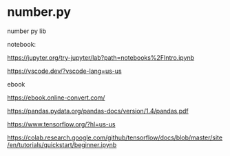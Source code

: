 # number.py
number py lib

notebook:


https://jupyter.org/try-jupyter/lab?path=notebooks%2FIntro.ipynb

https://vscode.dev/?vscode-lang=us-us

ebook


https://ebook.online-convert.com/


https://pandas.pydata.org/pandas-docs/version/1.4/pandas.pdf

https://www.tensorflow.org/?hl=us-us

https://colab.research.google.com/github/tensorflow/docs/blob/master/site/en/tutorials/quickstart/beginner.ipynb
